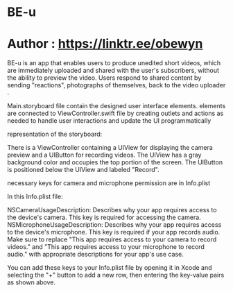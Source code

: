 # BE-u
# Author : https://linktr.ee/obewyn



BE-u is an app that enables users to produce unedited short videos, which are immediately uploaded and shared with the user's subscribers, without the ability to preview the video. Users respond to shared content by sending "reactions", photographs of themselves, back to the video uploader .

Main.storyboard file contain the designed user interface elements. elements are connected to ViewController.swift file by creating outlets and actions as needed to handle user interactions and update the UI programmatically

representation of the storyboard:

There is a ViewController containing a UIView for displaying the camera preview and a UIButton for recording videos.
The UIView has a gray background color and occupies the top portion of the screen.
The UIButton is positioned below the UIView and labeled "Record".

necessary keys for camera and microphone permission are in Info.plist 

In this Info.plist file:

<key>NSCameraUsageDescription</key>: Describes why your app requires access to the device's camera. This key is required for accessing the camera.
<key>NSMicrophoneUsageDescription</key>: Describes why your app requires access to the device's microphone. This key is required if your app records audio.
Make sure to replace "This app requires access to your camera to record videos." and "This app requires access to your microphone to record audio." with appropriate descriptions for your app's use case.

You can add these keys to your Info.plist file by opening it in Xcode and selecting the "+" button to add a new row, then entering the key-value pairs as shown above.
